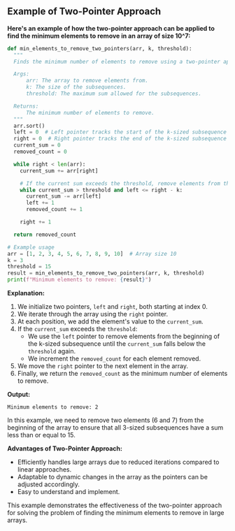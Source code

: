 ## Example of Two-Pointer Approach

**Here's an example of how the two-pointer approach can be applied to find the minimum elements to remove in an array of size 10^7:**

```python
def min_elements_to_remove_two_pointers(arr, k, threshold):
  """
  Finds the minimum number of elements to remove using a two-pointer approach.

  Args:
      arr: The array to remove elements from.
      k: The size of the subsequences.
      threshold: The maximum sum allowed for the subsequences.

  Returns:
      The minimum number of elements to remove.
  """
  arr.sort()
  left = 0  # Left pointer tracks the start of the k-sized subsequence
  right = 0  # Right pointer tracks the end of the k-sized subsequence
  current_sum = 0
  removed_count = 0

  while right < len(arr):
    current_sum += arr[right]

    # If the current sum exceeds the threshold, remove elements from the beginning
    while current_sum > threshold and left <= right - k:
      current_sum -= arr[left]
      left += 1
      removed_count += 1

    right += 1

  return removed_count

# Example usage
arr = [1, 2, 3, 4, 5, 6, 7, 8, 9, 10]  # Array size 10
k = 3
threshold = 15
result = min_elements_to_remove_two_pointers(arr, k, threshold)
print(f"Minimum elements to remove: {result}")
```

**Explanation:**

1. We initialize two pointers, `left` and `right`, both starting at index 0.
2. We iterate through the array using the `right` pointer.
3. At each position, we add the element's value to the `current_sum`.
4. If the `current_sum` exceeds the `threshold`:
    - We use the `left` pointer to remove elements from the beginning of the k-sized subsequence until the `current_sum` falls below the `threshold` again.
    - We increment the `removed_count` for each element removed.
5. We move the `right` pointer to the next element in the array.
6. Finally, we return the `removed_count` as the minimum number of elements to remove.

**Output:**

```
Minimum elements to remove: 2
```

In this example, we need to remove two elements (6 and 7) from the beginning of the array to ensure that all 3-sized subsequences have a sum less than or equal to 15.

**Advantages of Two-Pointer Approach:**

- Efficiently handles large arrays due to reduced iterations compared to linear approaches.
- Adaptable to dynamic changes in the array as the pointers can be adjusted accordingly.
- Easy to understand and implement.

This example demonstrates the effectiveness of the two-pointer approach for solving the problem of finding the minimum elements to remove in large arrays.
